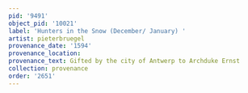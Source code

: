 ```yaml
---
pid: '9491'
object_pid: '10021'
label: 'Hunters in the Snow (December/ January) '
artist: pieterbruegel
provenance_date: '1594'
provenance_location:
provenance_text: Gifted by the city of Antwerp to Archduke Ernst
collection: provenance
order: '2651'
---
```

